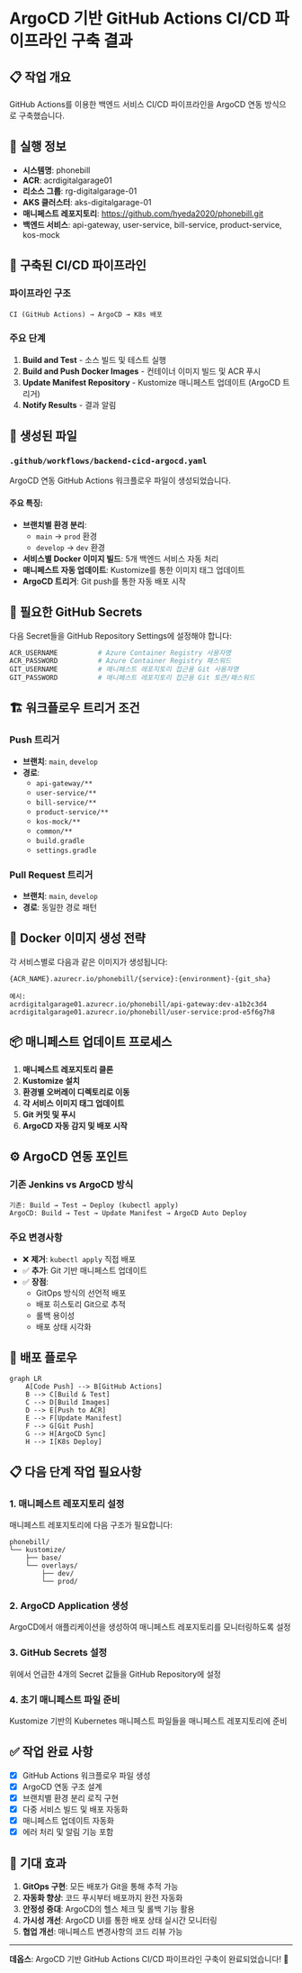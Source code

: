 # ArgoCD 기반 GitHub Actions CI/CD 파이프라인 구축 결과

## 📋 작업 개요
GitHub Actions를 이용한 백엔드 서비스 CI/CD 파이프라인을 ArgoCD 연동 방식으로 구축했습니다.

## 🔧 실행 정보
- **시스템명**: phonebill
- **ACR**: acrdigitalgarage01
- **리소스 그룹**: rg-digitalgarage-01
- **AKS 클러스터**: aks-digitalgarage-01
- **매니페스트 레포지토리**: https://github.com/hyeda2020/phonebill.git
- **백엔드 서비스**: api-gateway, user-service, bill-service, product-service, kos-mock

## 🚀 구축된 CI/CD 파이프라인

### 파이프라인 구조
```
CI (GitHub Actions) → ArgoCD → K8s 배포
```

### 주요 단계
1. **Build and Test** - 소스 빌드 및 테스트 실행
2. **Build and Push Docker Images** - 컨테이너 이미지 빌드 및 ACR 푸시
3. **Update Manifest Repository** - Kustomize 매니페스트 업데이트 (ArgoCD 트리거)
4. **Notify Results** - 결과 알림

## 📁 생성된 파일

### `.github/workflows/backend-cicd-argocd.yaml`
ArgoCD 연동 GitHub Actions 워크플로우 파일이 생성되었습니다.

#### 주요 특징:
- **브랜치별 환경 분리**:
  - `main` → `prod` 환경
  - `develop` → `dev` 환경
- **서비스별 Docker 이미지 빌드**: 5개 백엔드 서비스 자동 처리
- **매니페스트 자동 업데이트**: Kustomize를 통한 이미지 태그 업데이트
- **ArgoCD 트리거**: Git push를 통한 자동 배포 시작

## 🔐 필요한 GitHub Secrets

다음 Secret들을 GitHub Repository Settings에 설정해야 합니다:

```bash
ACR_USERNAME          # Azure Container Registry 사용자명
ACR_PASSWORD          # Azure Container Registry 패스워드
GIT_USERNAME          # 매니페스트 레포지토리 접근용 Git 사용자명
GIT_PASSWORD          # 매니페스트 레포지토리 접근용 Git 토큰/패스워드
```

## 🏗️ 워크플로우 트리거 조건

### Push 트리거
- **브랜치**: `main`, `develop`
- **경로**:
  - `api-gateway/**`
  - `user-service/**`
  - `bill-service/**`
  - `product-service/**`
  - `kos-mock/**`
  - `common/**`
  - `build.gradle`
  - `settings.gradle`

### Pull Request 트리거
- **브랜치**: `main`, `develop`
- **경로**: 동일한 경로 패턴

## 🐳 Docker 이미지 생성 전략

각 서비스별로 다음과 같은 이미지가 생성됩니다:
```
{ACR_NAME}.azurecr.io/phonebill/{service}:{environment}-{git_sha}

예시:
acrdigitalgarage01.azurecr.io/phonebill/api-gateway:dev-a1b2c3d4
acrdigitalgarage01.azurecr.io/phonebill/user-service:prod-e5f6g7h8
```

## 📦 매니페스트 업데이트 프로세스

1. **매니페스트 레포지토리 클론**
2. **Kustomize 설치**
3. **환경별 오버레이 디렉토리로 이동**
4. **각 서비스 이미지 태그 업데이트**
5. **Git 커밋 및 푸시**
6. **ArgoCD 자동 감지 및 배포 시작**

## ⚙️ ArgoCD 연동 포인트

### 기존 Jenkins vs ArgoCD 방식
```
기존: Build → Test → Deploy (kubectl apply)
ArgoCD: Build → Test → Update Manifest → ArgoCD Auto Deploy
```

### 주요 변경사항
- ❌ **제거**: `kubectl apply` 직접 배포
- ✅ **추가**: Git 기반 매니페스트 업데이트
- ✅ **장점**:
  - GitOps 방식의 선언적 배포
  - 배포 히스토리 Git으로 추적
  - 롤백 용이성
  - 배포 상태 시각화

## 🔄 배포 플로우

```mermaid
graph LR
    A[Code Push] --> B[GitHub Actions]
    B --> C[Build & Test]
    C --> D[Build Images]
    D --> E[Push to ACR]
    E --> F[Update Manifest]
    F --> G[Git Push]
    G --> H[ArgoCD Sync]
    H --> I[K8s Deploy]
```

## 📋 다음 단계 작업 필요사항

### 1. 매니페스트 레포지토리 설정
매니페스트 레포지토리에 다음 구조가 필요합니다:
```
phonebill/
└── kustomize/
    ├── base/
    └── overlays/
        ├── dev/
        └── prod/
```

### 2. ArgoCD Application 생성
ArgoCD에서 애플리케이션을 생성하여 매니페스트 레포지토리를 모니터링하도록 설정

### 3. GitHub Secrets 설정
위에서 언급한 4개의 Secret 값들을 GitHub Repository에 설정

### 4. 초기 매니페스트 파일 준비
Kustomize 기반의 Kubernetes 매니페스트 파일들을 매니페스트 레포지토리에 준비

## ✅ 작업 완료 사항

- [x] GitHub Actions 워크플로우 파일 생성
- [x] ArgoCD 연동 구조 설계
- [x] 브랜치별 환경 분리 로직 구현
- [x] 다중 서비스 빌드 및 배포 자동화
- [x] 매니페스트 업데이트 자동화
- [x] 에러 처리 및 알림 기능 포함

## 🎯 기대 효과

1. **GitOps 구현**: 모든 배포가 Git을 통해 추적 가능
2. **자동화 향상**: 코드 푸시부터 배포까지 완전 자동화
3. **안정성 증대**: ArgoCD의 헬스 체크 및 롤백 기능 활용
4. **가시성 개선**: ArgoCD UI를 통한 배포 상태 실시간 모니터링
5. **협업 개선**: 매니페스트 변경사항의 코드 리뷰 가능

---

**데옵스**: ArgoCD 기반 GitHub Actions CI/CD 파이프라인 구축이 완료되었습니다! 🚀